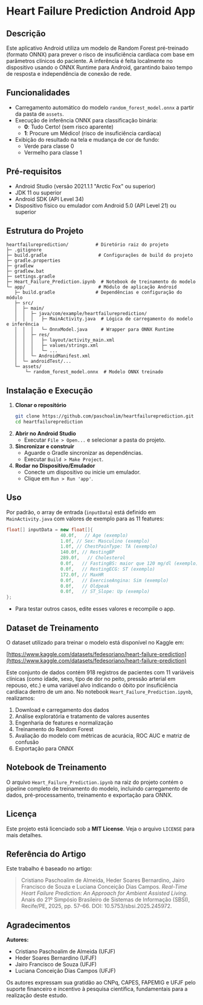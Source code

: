 # Heart Failure Prediction Android App

## Descrição

Este aplicativo Android utiliza um modelo de Random Forest pré-treinado (formato ONNX) para prever o risco de insuficiência cardíaca com base em parâmetros clínicos do paciente. A inferência é feita localmente no dispositivo usando o ONNX Runtime para Android, garantindo baixo tempo de resposta e independência de conexão de rede.

## Funcionalidades

- Carregamento automático do modelo `random_forest_model.onnx` a partir da pasta de `assets`.
- Execução de inferência ONNX para classificação binária:
  - **0**: Tudo Certo! (sem risco aparente)
  - **1**: Procure um Médico! (risco de insuficiência cardíaca)
- Exibição do resultado na tela e mudança de cor de fundo:
  - Verde para classe 0
  - Vermelho para classe 1

## Pré-requisitos

- Android Studio (versão 2021.1.1 "Arctic Fox" ou superior)
- JDK 11 ou superior
- Android SDK (API Level 34)
- Dispositivo físico ou emulador com Android 5.0 (API Level 21) ou superior

## Estrutura do Projeto

```
heartfailureprediction/          # Diretório raiz do projeto
├─ .gitignore
├─ build.gradle                   # Configurações de build do projeto
├─ gradle.properties
├─ gradlew
├─ gradlew.bat
├─ settings.gradle
├─ Heart_Failure_Prediction.ipynb  # Notebook de treinamento do modelo
└─ app/                           # Módulo de aplicação Android
   ├─ build.gradle               # Dependências e configuração do módulo
   ├─ src/
   │  ├─ main/
   │  │  ├─ java/com/example/heartfailureprediction/
   │  │  │   ├─ MainActivity.java  # Lógica de carregamento do modelo e inferência
   │  │  │   └─ OnnxModel.java     # Wrapper para ONNX Runtime
   │  │  ├─ res/
   │  │  │   ├─ layout/activity_main.xml
   │  │  │   ├─ values/strings.xml
   │  │  │   └─ ...
   │  │  └─ AndroidManifest.xml
   │  └─ androidTest/...
   └─ assets/
       └─ random_forest_model.onnx  # Modelo ONNX treinado
```

## Instalação e Execução

1. **Clonar o repositório**
   ```bash
   git clone https://github.com/paschoalim/heartfailureprediction.git
   cd heartfailureprediction
   ```
2. **Abrir no Android Studio**
   - Executar `File > Open...` e selecionar a pasta do projeto.
3. **Sincronizar e construir**
   - Aguarde o Gradle sincronizar as dependências.
   - Executar `Build > Make Project`.
4. **Rodar no Dispositivo/Emulador**
   - Conecte um dispositivo ou inicie um emulador.
   - Clique em `Run > Run 'app'`.

## Uso

Por padrão, o array de entrada (`inputData`) está definido em `MainActivity.java` com valores de exemplo para as 11 features:

```java
float[] inputData = new float[]{
                    40.0f,   // Age (exemplo)
                    1.0f, // Sex: Masculino (exemplo)
                    1.0f, // ChestPainType: TA (exemplo)
                    140.0f, // RestingBP
                    289.0f,   // Cholesterol
                    0.0f,   // FastingBS: maior que 120 mg/dl (exemplo)
                    0.0f,   // RestingECG: ST (exemplo)
                    172.0f, // MaxHR
                    0.0f,   // ExerciseAngina: Sim (exemplo)
                    0.0f,   // Oldpeak
                    0.0f,   // ST_Slope: Up (exemplo)
};
```

- Para testar outros casos, edite esses valores e recompile o app.

## Dataset de Treinamento

O dataset utilizado para treinar o modelo está disponível no Kaggle em:

[https://www.kaggle.com/datasets/fedesoriano/heart-failure-prediction](https://www.kaggle.com/datasets/fedesoriano/heart-failure-prediction)

Este conjunto de dados contém 918 registros de pacientes com 11 variáveis clínicas (como idade, sexo, tipo de dor no peito, pressão arterial em repouso, etc.) e uma variável alvo indicando o óbito por insuficiência cardíaca dentro de um ano. No notebook `Heart_Failure_Prediction.ipynb`, realizamos:

1. Download e carregamento dos dados
2. Análise exploratória e tratamento de valores ausentes
3. Engenharia de features e normalização
4. Treinamento do Random Forest
5. Avaliação do modelo com métricas de acurácia, ROC AUC e matriz de confusão
6. Exportação para ONNX

## Notebook de Treinamento

O arquivo `Heart_Failure_Prediction.ipynb` na raiz do projeto contém o pipeline completo de treinamento do modelo, incluindo carregamento de dados, pré-processamento, treinamento e exportação para ONNX.

## Licença

Este projeto está licenciado sob a **MIT License**. Veja o arquivo `LICENSE` para mais detalhes.

## Referência do Artigo

Este trabalho é baseado no artigo:

> Cristiano Paschoalim de Almeida, Heder Soares Bernardino, Jairo Francisco de Souza e Luciana Conceição Dias Campos. *Real-Time Heart Failure Prediction: An Approach for Ambient Assisted Living*. Anais do 21º Simpósio Brasileiro de Sistemas de Informação (SBSI), Recife/PE, 2025, pp. 57–66. DOI: 10.5753/sbsi.2025.245972.

## Agradecimentos

**Autores:**

- Cristiano Paschoalim de Almeida (UFJF)
- Heder Soares Bernardino (UFJF)
- Jairo Francisco de Souza (UFJF)
- Luciana Conceição Dias Campos (UFJF)

Os autores expressam sua gratidão ao CNPq, CAPES, FAPEMIG e UFJF pelo suporte financeiro e incentivo à pesquisa científica, fundamentais para a realização deste estudo.

